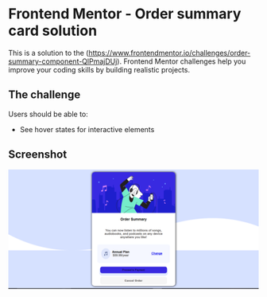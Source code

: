 # Frontend Mentor - Order summary card solution
This is a solution to the (https://www.frontendmentor.io/challenges/order-summary-component-QlPmajDUj). Frontend Mentor challenges help you improve your coding skills by building realistic projects.

## The challenge
Users should be able to:
- See hover states for interactive elements

## Screenshot
![Project Screenshot](./asset/Order%20Summary.PNG)

 
 
